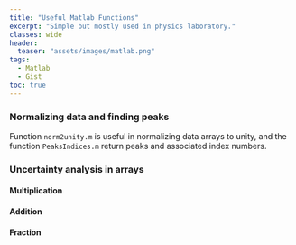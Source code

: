 ```yaml
---
title: "Useful Matlab Functions"
excerpt: "Simple but mostly used in physics laboratory."
classes: wide
header:
  teaser: "assets/images/matlab.png"
tags:
  - Matlab
  - Gist
toc: true
---
```


### Normalizing data and finding peaks

Function `norm2unity.m` is useful in normalizing data arrays to unity, and the function `PeaksIndices.m` return peaks and associated index numbers.

<script src="https://gist.github.com/MShirazAhmad/c4b24bca386d21f4c502547c8c6e54d0.js"></script>

<script src="https://gist.github.com/MShirazAhmad/45218a81e15577944bd3bd029b7c4af1.js"></script>

### Uncertainty analysis in arrays

#### Multiplication

<script src="https://gist.github.com/MShirazAhmad/1257e60286e8200842f22f610b69ba27.js"></script>

#### Addition

<script src="https://gist.github.com/MShirazAhmad/bdba98058a9560625f42e41a03d6ad3f.js"></script>

#### Fraction

<script src="https://gist.github.com/MShirazAhmad/7a21d3e1608571a8221a64cc99e07a89.js"></script>
